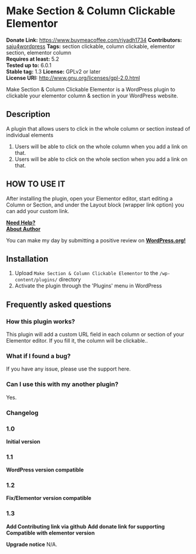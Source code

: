 # Make Section & Column Clickable Elementor #
**Donate Link:** https://www.buymeacoffee.com/riyadh1734
**Contributors:** [saju4wordpress](https://profiles.wordpress.org/saju4wordpress/) 
**Tags:** section clickable, column clickable, elementor section, elementor column  
**Requires at least:** 5.2  
**Tested up to:** 6.0.1   
**Stable tag:** 1.3 
**License:** GPLv2 or later  
**License URI:** http://www.gnu.org/licenses/gpl-2.0.html  

Make Section & Column Clickable Elementor is a WordPress plugin to clickable your elementor column & section in your WordPress website.

## Description ##
A plugin that allows users to click in the whole column or section instead of individual elements

1. Users will be able to click on the whole column when you add a link on that.
2. Users will be able to click on the whole section when you add a link on that.

## HOW TO USE IT ##
After installing the plugin, open your Elementor editor, start editing a Column or Section, and under the Layout block (wrapper link option) you can add your custom link.

**[Need Help?](http://sajuahmed.epizy.com/)**		
**[About Author](http://sajuahmed.epizy.com/)**


You can make my day by submitting a positive review on <a href="https://wordpress.org/support/plugin/make-section-column-clickable-elementor/reviews/" target="_blank"><strong>WordPress.org!</strong></a></p>

## Installation ##
1. Upload `Make Section & Column Clickable Elementor` to the `/wp-content/plugins/` directory
2. Activate the plugin through the 'Plugins' menu in WordPress

## Frequently asked questions ##
### How this plugin works? ###
This plugin will add a custom URL field in each column or section of your Elementor editor. If you fill it, the column will be clickable..
### What if I found a bug? ###
If you have any issue, please use the support here.
### Can I use this with my another plugin? ###
Yes.

### Changelog ###

### 1.0 ###

**Initial version**

### 1.1 ###

**WordPress version compatible**

### 1.2 ###

**Fix/Elementor version compatible**

### 1.3 ###
**Add Contributing link via github**
**Add donate link for supporting**
**Compatible with elementor version**

**Upgrade notice**
N/A.
